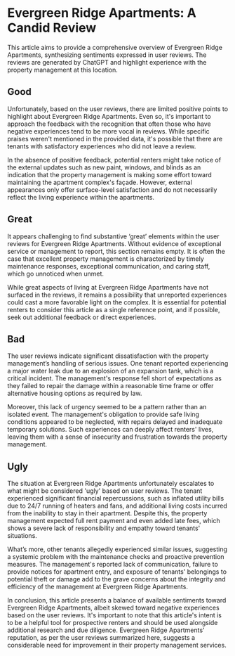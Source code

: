 # Evergreen Ridge Apartments: A Candid Review

This article aims to provide a comprehensive overview of Evergreen Ridge Apartments, synthesizing sentiments expressed in user reviews. The reviews are generated by ChatGPT and highlight experience with the property management at this location.

## Good

Unfortunately, based on the user reviews, there are limited positive points to highlight about Evergreen Ridge Apartments. Even so, it's important to approach the feedback with the recognition that often those who have negative experiences tend to be more vocal in reviews. While specific praises weren't mentioned in the provided data, it's possible that there are tenants with satisfactory experiences who did not leave a review.

In the absence of positive feedback, potential renters might take notice of the external updates such as new paint, windows, and blinds as an indication that the property management is making some effort toward maintaining the apartment complex's façade. However, external appearances only offer surface-level satisfaction and do not necessarily reflect the living experience within the apartments.

## Great

It appears challenging to find substantive ‘great’ elements within the user reviews for Evergreen Ridge Apartments. Without evidence of exceptional service or management to report, this section remains empty. It is often the case that excellent property management is characterized by timely maintenance responses, exceptional communication, and caring staff, which go unnoticed when unmet.

While great aspects of living at Evergreen Ridge Apartments have not surfaced in the reviews, it remains a possibility that unreported experiences could cast a more favorable light on the complex. It is essential for potential renters to consider this article as a single reference point, and if possible, seek out additional feedback or direct experiences.

## Bad

The user reviews indicate significant dissatisfaction with the property management’s handling of serious issues. One tenant reported experiencing a major water leak due to an explosion of an expansion tank, which is a critical incident. The management's response fell short of expectations as they failed to repair the damage within a reasonable time frame or offer alternative housing options as required by law.

Moreover, this lack of urgency seemed to be a pattern rather than an isolated event. The management's obligation to provide safe living conditions appeared to be neglected, with repairs delayed and inadequate temporary solutions. Such experiences can deeply affect renters' lives, leaving them with a sense of insecurity and frustration towards the property management.

## Ugly

The situation at Evergreen Ridge Apartments unfortunately escalates to what might be considered 'ugly' based on user reviews. The tenant experienced significant financial repercussions, such as inflated utility bills due to 24/7 running of heaters and fans, and additional living costs incurred from the inability to stay in their apartment. Despite this, the property management expected full rent payment and even added late fees, which shows a severe lack of responsibility and empathy toward tenants' situations.

What’s more, other tenants allegedly experienced similar issues, suggesting a systemic problem with the maintenance checks and proactive prevention measures. The management's reported lack of communication, failure to provide notices for apartment entry, and exposure of tenants' belongings to potential theft or damage add to the grave concerns about the integrity and efficiency of the management at Evergreen Ridge Apartments.

In conclusion, this article presents a balance of available sentiments toward Evergreen Ridge Apartments, albeit skewed toward negative experiences based on the user reviews. It's important to note that this article's intent is to be a helpful tool for prospective renters and should be used alongside additional research and due diligence. Evergreen Ridge Apartments' reputation, as per the user reviews summarized here, suggests a considerable need for improvement in their property management services.